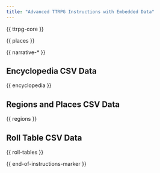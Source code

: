 ```yaml
---
title: "Advanced TTRPG Instructions with Embedded Data"
---
```


{{ ttrpg-core }}

{{ places }}

{{ narrative-* }}

## Encyclopedia CSV Data

{{ encyclopedia }}

## Regions and Places CSV Data

{{ regions }}

## Roll Table CSV Data

{{ roll-tables }}

{{ end-of-instructions-marker }}
